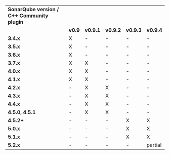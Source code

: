 <table>
 <tr>
  <td><b>SonarQube version /<br>C++ Community plugin</b></td>
  <td></td>
  <td></td>
  <td></td>
  <td></td>
  <td></td>
 </tr>
 <tr>
  <td></td>
  <td><b>v0.9</b></td>
  <td><b>v0.9.1</b></td>
  <td><b>v0.9.2</b></td>
  <td><b>v0.9.3</b></td>
  <td><b>v0.9.4</b></td>
 </tr>
 <tr>
  <td><b>3.4.x</b></td>
  <td>X</td>
  <td>-</td>
  <td>-</td>
  <td>-</td>
  <td>-</td>
 </tr>
 <tr>
  <td><b>3.5.x</b></td>
  <td>X</td>
  <td>-</td>
  <td>-</td>
  <td>-</td>
  <td>-</td>
 </tr>
 <tr>
  <td><b>3.6.x</b></td>
  <td>X</td>
  <td>-</td>
  <td>-</td>
  <td>-</td>
  <td>-</td>
 </tr>
 <tr>
  <td><b>3.7.x</b></td>
  <td>X</td>
  <td>X</td>
  <td>-</td>
  <td>-</td>
  <td>-</td>
 </tr>
 <tr>
  <td><b>4.0.x</b></td>
  <td>X</td>
  <td>X</td>
  <td>-</td>
  <td>-</td>
  <td>-</td>
 </tr>
 <tr>
  <td><b>4.1.x</b></td>
  <td>X</td>
  <td>X</td>
  <td>-</td>
  <td>-</td>
  <td>-</td>
 </tr>
 <tr>
  <td><b>4.2.x</b></td>
  <td>-</td>
  <td>X</td>
  <td>X</td>
  <td>-</td>
  <td>-</td>
 </tr>
 <tr>
  <td><b>4.3.x</b></td>
  <td>-</td>
  <td>X</td>
  <td>X</td>
  <td>-</td>
  <td>-</td>
 </tr>
 <tr>
  <td><b>4.4.x</b></td>
  <td>-</td>
  <td>X</td>
  <td>X</td>
  <td>-</td>
  <td>-</td>
 </tr>
 <tr>
  <td><b>4.5.0, 4.5.1</b></td>
  <td>-</td>
  <td>X</td>
  <td>X</td>
  <td>-</td>
  <td>-</td>
 </tr>
 <tr>
  <td><b>4.5.2+</b></td>
  <td>-</td>
  <td>-</td>
  <td>-</td>
  <td>X</td>
  <td>X</td>
 </tr>
 <tr>
  <td><b>5.0.x</b></td>
  <td>-</td>
  <td>-</td>
  <td>-</td>
  <td>X</td>
  <td>X</td>
 </tr>
 <tr>
  <td><b>5.1.x</b></td>
  <td>-</td>
  <td>-</td>
  <td>-</td>
  <td>X</td>
  <td>X</td>
 </tr>
 <tr>
  <td><b>5.2.x</b></td>
  <td>-</td>
  <td>-</td>
  <td>-</td>
  <td>-</td>
  <td>partial</td>
 </tr>
</table>
